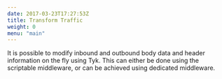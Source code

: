 ```yaml
---
date: 2017-03-23T17:27:53Z
title: Transform Traffic
weight: 0
menu: "main"
---
```


It is possible to modify inbound and outbound body data and header information on the fly using Tyk. This can either be done using the scriptable middleware, or can be achieved using dedicated middleware.